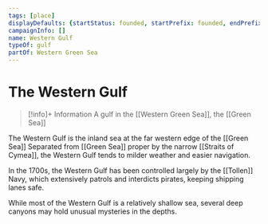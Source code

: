```yaml
---
tags: [place]
displayDefaults: {startStatus: founded, startPrefix: founded, endPrefix: destroyed, endStatus: destroyed}
campaignInfo: []
name: Western Gulf
typeOf: gulf
partOf: Western Green Sea
---
```

# The Western Gulf
>[!info]+ Information
> A gulf in the [[Western Green Sea]], the [[Green Sea]]

The Western Gulf is the inland sea at the far western edge of the [[Green Sea]] Separated from [[Green Sea]] proper by the narrow [[Straits of Cymea]], the Western Gulf tends to milder weather and easier navigation. 

In the 1700s, the Western Gulf has been controlled largely by the [[Tollen]] Navy, which extensively patrols and interdicts pirates, keeping shipping lanes safe. 

While most of the Western Gulf is a relatively shallow sea, several deep canyons may hold unusual mysteries in the depths. 